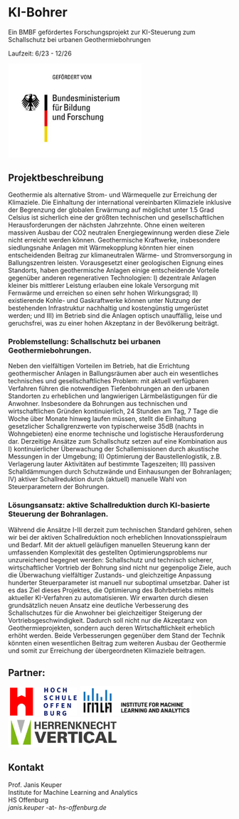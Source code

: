 # KI-Bohrer
Ein BMBF gefördertes Forschungsprojekt zur KI-Steuerung zum Schallschutz bei urbanen Geothermiebohrungen

Laufzeit: 6/23 - 12/26

<img src="BMBF.jpeg" width=300>

## Projektbeschreibung
Geothermie als alternative Strom- und Wärmequelle zur Erreichung der Klimaziele. Die
Einhaltung der international vereinbarten Klimaziele inklusive der Begrenzung der globalen
Erwärmung auf möglichst unter 1.5 Grad Celsius ist sicherlich eine der größten technischen
und gesellschaftlichen Herausforderungen der nächsten Jahrzehnte. Ohne einen weiteren
massiven Ausbau der CO2 neutralen Energiegewinnung werden diese Ziele nicht erreicht
werden können. Geothermische Kraftwerke, insbesondere siedlungsnahe Anlagen mit
Wärmekopplung könnten hier einen entscheidenden Beitrag zur klimaneutralen Wärme- und
Stromversorgung in Ballungszentren leisten. Vorausgesetzt einer geologischen Eignung
eines Standorts, haben geothermische Anlagen einige entscheidende Vorteile gegenüber
anderen regenerativen Technologien: I) dezentrale Anlagen kleiner bis mittlerer Leistung
erlauben eine lokale Versorgung mit Fernwärme und erreichen so einen sehr hohen
Wirkungsgrad; II) existierende Kohle- und Gaskraftwerke können unter Nutzung der
bestehenden Infrastruktur nachhaltig und kostengünstig umgerüstet werden; und III) im
Betrieb sind die Anlagen optisch unauffällig, leise und geruchsfrei, was zu einer hohen
Akzeptanz in der Bevölkerung beiträgt.

### Problemstellung: Schallschutz bei urbanen Geothermiebohrungen. 
Neben den
vielfältigen Vorteilen im Betrieb, hat die Errichtung geothermischer Anlagen in
Ballungsräumen aber auch ein wesentliches technisches und gesellschaftliches Problem: mit
aktuell verfügbaren Verfahren führen die notwendigen Tiefenbohrungen an den urbanen
Standorten zu erheblichen und langwierigen Lärmbelästigungen für die Anwohner.
Insbesondere da Bohrungen aus technischen und wirtschaftlichen Gründen kontinuierlich, 24
Stunden am Tag, 7 Tage die Woche über Monate hinweg laufen müssen, stellt die
Einhaltung gesetzlicher Schallgrenzwerte von typischerweise 35dB (nachts in
Wohngebieten) eine enorme technische und logistische Herausforderung dar. Derzeitige
Ansätze zum Schallschutz setzen auf eine Kombination aus I) kontinuierlicher Überwachung
der Schallemissionen durch akustische Messungen in der Umgebung; II) Optimierung der
Baustellenlogistik, z.B. Verlagerung lauter Aktivitäten auf bestimmte Tageszeiten; III)
passiven Schalldämmungen durch Schutzwände und Einhausungen der Bohranlagen; IV)
aktiver Schallreduktion durch (aktuell) manuelle Wahl von Steuerparametern der Bohrungen.

### Lösungsansatz: aktive Schallreduktion durch KI-basierte Steuerung der Bohranlagen.
Während die Ansätze I-III derzeit zum technischen Standard gehören, sehen wir bei der
aktiven Schallreduktion noch erheblichen Innovationsspielraum und Bedarf. Mit der aktuell
geläufigen manuellen Steuerung kann der umfassenden Komplexität des gestellten
Optimierungsproblems nur unzureichend begegnet werden: Schallschutz und technisch
sicherer, wirtschaftlicher Vortrieb der Bohrung sind nicht nur gegenpolige Ziele, auch die
Überwachung vielfältiger Zustands- und gleichzeitige Anpassung hunderter Steuerparameter
ist manuell nur suboptimal umsetzbar. Daher ist es das Ziel dieses Projektes, die
Optimierung des Bohrbetriebs mittels aktueller KI-Verfahren zu automatisieren. Wir erwarten
durch diesen grundsätzlich neuen Ansatz eine deutliche Verbesserung des Schallschutzes
für die Anwohner bei gleichzeitiger Steigerung der Vortriebsgeschwindigkeit. Dadurch soll
nicht nur die Akzeptanz von Geothermieprojekten, sondern auch deren Wirtschaftlichkeit
erheblich erhöht werden. Beide Verbesserungen gegenüber dem Stand der Technik könnten
einen wesentlichen Beitrag zum weiteren Ausbau der Geothermie und somit zur Erreichung
der übergeordneten Klimaziele beitragen.


## Partner:
&nbsp;<img src="hso.png" width=150>&nbsp;&nbsp;<img src="IMLA.png" width=250><img src="hk.jpg" width=250>

## Kontakt
Prof. Janis Keuper <br>
Institute for Machine Learning and Analytics <br>
HS Offenburg <br>
*janis.keuper* -at- *hs-offenburg.de*  <br>
